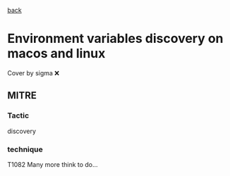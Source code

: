 [back](../index.md)
# Environment variables discovery on macos and linux
Cover by sigma :x: 
## MITRE
### Tactic
discovery
### technique
T1082
Many more think to do...